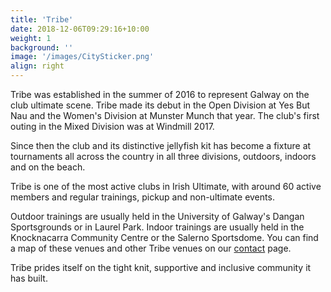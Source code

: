 ```yaml
---
title: 'Tribe'
date: 2018-12-06T09:29:16+10:00
weight: 1
background: ''
image: '/images/CitySticker.png'
align: right
---
```


Tribe was established in the summer of 2016 to represent Galway on the club ultimate scene. Tribe made its debut in the Open Division at Yes But Nau and the Women's Division at Munster Munch that year. The club's first outing in the Mixed Division was at Windmill 2017.

Since then the club and its distinctive jellyfish kit has become a fixture at tournaments all across the country in all three divisions, outdoors, indoors and on the beach. 

Tribe is one of the most active clubs in Irish Ultimate, with around 60 active members and regular trainings, pickup and non-ultimate events. 

Outdoor trainings are usually held in the University of Galway's Dangan Sportsgrounds or in Laurel Park. Indoor trainings are usually held in the Knocknacarra Community Centre or the Salerno Sportsdome. You can find a map of these venues and other Tribe venues on our [contact](/contact) page.

Tribe prides itself on the tight knit, supportive and inclusive community it has built. 